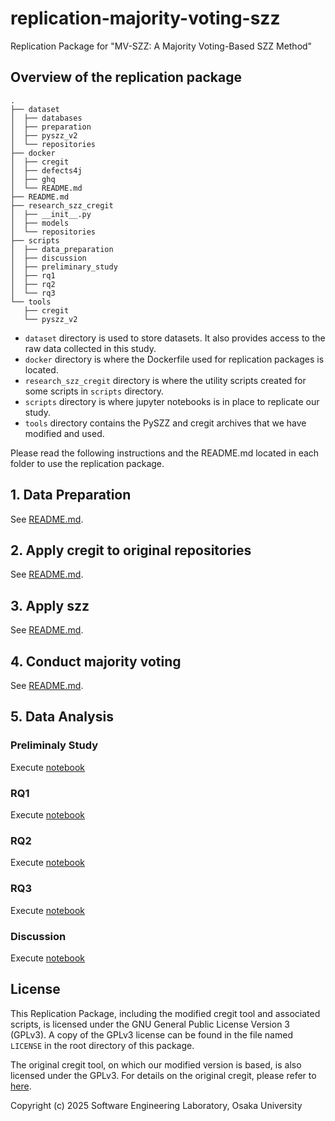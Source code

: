 # replication-majority-voting-szz

Replication Package for "MV-SZZ: A Majority Voting-Based SZZ Method"

## Overview of the replication package

```
.
├── dataset
│  ├── databases
│  ├── preparation
│  ├── pyszz_v2
│  └── repositories
├── docker
│  ├── cregit
│  ├── defects4j
│  ├── ghq
│  └── README.md
├── README.md
├── research_szz_cregit
│  ├── __init__.py
│  ├── models
│  └── repositories
├── scripts
│  ├── data_preparation
│  ├── discussion
│  ├── preliminary_study
│  ├── rq1
│  ├── rq2
│  └── rq3
└── tools
   ├── cregit
   └── pyszz_v2
```

- `dataset` directory is used to store datasets. It also provides access to the raw data collected in this study.
- `docker` directory is where the Dockerfile used for replication packages is located.
- `research_szz_cregit` directory is where the utility scripts created for some scripts in `scripts` directory.
- `scripts` directory is where jupyter notebooks is in place to replicate our study.
- `tools` directory contains the PySZZ and cregit archives that we have modified and used.

Please read the following instructions and the README.md located in each folder to use the replication package.

## 1. Data Preparation

See [README.md](scripts/data_preparation/data_collection/README.md).

## 2. Apply cregit to original repositories

See [README.md](scripts/data_preparation/apply_cregit/README.md).

## 3. Apply szz

See [README.md](scripts/data_preparation/apply_szz/README.md).

## 4. Conduct majority voting

See [README.md](scripts/data_preparation/conduct_majority_voting/README.md).

## 5. Data Analysis

### Preliminaly Study

Execute [notebook](scripts/preliminary_study/plot_bar.ipynb)

### RQ1

Execute [notebook](scripts/rq1/evaluate_n-token_representation.ipynb)

### RQ2

Execute [notebook](scripts/rq2/evaluate_mv-szz.ipynb)

### RQ3

Execute [notebook](scripts/rq3/evaluate_mv_szz_vs_existing_methods.ipynb)

### Discussion

Execute [notebook](scripts/discussion/evaluate_mv-szz_select_vs_exclude.ipynb)

## License

This Replication Package, including the modified cregit tool and associated scripts, is licensed under the GNU General Public License Version 3 (GPLv3). A copy of the GPLv3 license can be found in the file named `LICENSE` in the root directory of this package.

The original cregit tool, on which our modified version is based, is also licensed under the GPLv3. For details on the original cregit, please refer to [here](https://github.com/cregit/cregit).

Copyright (c) 2025 Software Engineering Laboratory, Osaka University
